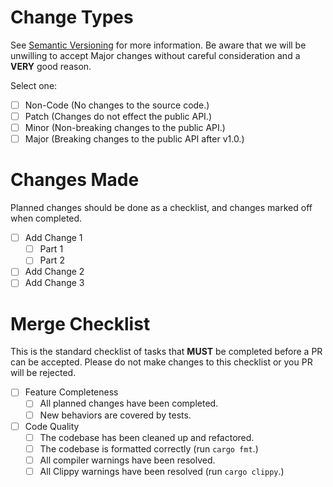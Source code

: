 <!-- Include a quick summary of the changes made in this PR. -->

# Change Types 

See [Semantic Versioning](https://semver.org/) for more information.  Be aware that we will be unwilling to accept Major
changes without careful consideration and a **VERY** good reason.

Select one:

- [ ] Non-Code (No changes to the source code.)
- [ ] Patch (Changes do not effect the public API.)  
- [ ] Minor (Non-breaking changes to the public API.)
- [ ] Major (Breaking changes to the public API after v1.0.)

# Changes Made

Planned changes should be done as a checklist, and changes marked off when completed.

- [ ] Add Change 1
  - [ ] Part 1
  - [ ] Part 2
- [ ] Add Change 2
- [ ] Add Change 3

# Merge Checklist

This is the standard checklist of tasks that **MUST** be completed before a PR can be accepted.  Please do not make
changes to this checklist or you PR will be rejected.

- [ ] Feature Completeness
  - [ ] All planned changes have been completed.
  - [ ] New behaviors are covered by tests.
- [ ] Code Quality
  - [ ] The codebase has been cleaned up and refactored.
  - [ ] The codebase is formatted correctly (run `cargo fmt`.)
  - [ ] All compiler warnings have been resolved.
  - [ ] All Clippy warnings have been resolved (run `cargo clippy`.)
